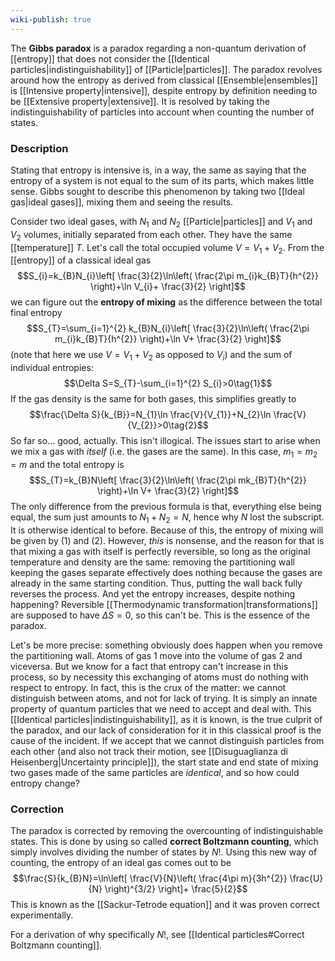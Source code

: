 ```yaml
---
wiki-publish: true
---
```

The **Gibbs paradox** is a paradox regarding a non-quantum derivation of [[entropy]] that does not consider the [[Identical particles|indistinguishability]] of [[Particle|particles]]. The paradox revolves around how the entropy as derived from classical [[Ensemble|ensembles]] is [[Intensive property|intensive]], despite entropy by definition needing to be [[Extensive property|extensive]]. It is resolved by taking the indistinguishability of particles into account when counting the number of states.
### Description
Stating that entropy is intensive is, in a way, the same as saying that the entropy of a system is not equal to the sum of its parts, which makes little sense. Gibbs sought to describe this phenomenon by taking two [[Ideal gas|ideal gases]], mixing them and seeing the results.

Consider two ideal gases, with $N_{1}$ and $N_{2}$ [[Particle|particles]] and $V_{1}$ and $V_{2}$ volumes, initially separated from each other. They have the same [[temperature]] $T$. Let's call the total occupied volume $V=V_{1}+V_{2}$. From the [[entropy]] of a classical ideal gas
$$S_{i}=k_{B}N_{i}\left[ \frac{3}{2}\ln\left( \frac{2\pi m_{i}k_{B}T}{h^{2}} \right)+\ln V_{i}+ \frac{3}{2} \right]$$
we can figure out the **entropy of mixing** as the difference between the total final entropy
$$S_{T}=\sum_{i=1}^{2} k_{B}N_{i}\left[ \frac{3}{2}\ln\left( \frac{2\pi m_{i}k_{B}T}{h^{2}} \right)+\ln V+ \frac{3}{2} \right]$$
(note that here we use $V=V_{1}+V_{2}$ as opposed to $V_{i}$) and the sum of individual entropies:
$$\Delta S=S_{T}-\sum_{i=1}^{2} S_{i}>0\tag{1}$$
If the gas density is the same for both gases, this simplifies greatly to
$$\frac{\Delta S}{k_{B}}=N_{1}\ln \frac{V}{V_{1}}+N_{2}\ln \frac{V}{V_{2}}>0\tag{2}$$
So far so... good, actually. This isn't illogical. The issues start to arise when we mix a gas with *itself* (i.e. the gases are the same). In this case, $m_{1}=m_{2}=m$ and the total entropy is
$$S_{T}=k_{B}N\left[ \frac{3}{2}\ln\left( \frac{2\pi mk_{B}T}{h^{2}} \right)+\ln V+ \frac{3}{2} \right]$$
The only difference from the previous formula is that, everything else being equal, the sum just amounts to $N_{1}+N_{2}=N$, hence why $N$ lost the subscript. It is otherwise identical to before. Because of this, the entropy of mixing will be given by $(1)$ and $(2)$. However, *this* is nonsense, and the reason for that is that mixing a gas with itself is perfectly reversible, so long as the original temperature and density are the same: removing the partitioning wall keeping the gases separate effectively does nothing because the gases are already in the same starting condition. Thus, putting the wall back fully reverses the process. And yet the entropy increases, despite nothing happening? Reversible [[Thermodynamic transformation|transformations]] are supposed to have $\Delta S=0$, so this can't be. This is the essence of the paradox.

Let's be more precise: something obviously does happen when you remove the partitioning wall. Atoms of gas 1 move into the volume of gas 2 and viceversa. But we know for a fact that entropy can't increase in this process, so by necessity this exchanging of atoms must do nothing with respect to entropy. In fact, this is the crux of the matter: we cannot distinguish between atoms, and not for lack of trying. It is simply an innate property of quantum particles that we need to accept and deal with. This [[Identical particles|indistinguishability]], as it is known, is the true culprit of the paradox, and our lack of consideration for it in this classical proof is the cause of the incident. If we accept that we cannot distinguish particles from each other (and also not track their motion, see [[Disuguaglianza di Heisenberg|Uncertainty principle]]), the start state and end state of mixing two gases made of the same particles are *identical*, and so how could entropy change?
### Correction
The paradox is corrected by removing the overcounting of indistinguishable states. This is done by using so called **correct Boltzmann counting**, which simply involves dividing the number of states by $N!$. Using this new way of counting, the entropy of an ideal gas comes out to be
$$\frac{S}{k_{B}N}=\ln\left[ \frac{V}{N}\left( \frac{4\pi m}{3h^{2}} \frac{U}{N} \right)^{3/2} \right]+ \frac{5}{2}$$
This is known as the [[Sackur-Tetrode equation]] and it was proven correct experimentally.

For a derivation of why specifically $N!$, see [[Identical particles#Correct Boltzmann counting]].